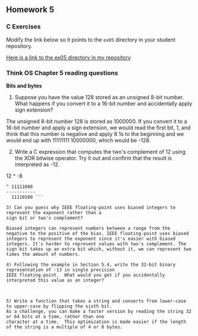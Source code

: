 ## Homework 5

### C Exercises

Modify the link below so it points to the `ex05` directory in your
student repository.

[Here is a link to the ex05 directory in my repository](https://github.com/YOUR_GITHUB_USERNAME_HERE/ExercisesInC/tree/master/exercises/ex05)

### Think OS Chapter 5 reading questions

**Bits and bytes**

1) Suppose you have the value 128 stored as an unsigned 8-bit number.  What happens if you convert 
it to a 16-bit number and accidentally apply sign extension?

The unsigned 8-bit number 128 is stored as 1000000. If you convert it to a 16-bit number and apply a sign extension, we would read the first bit, 1, and think that this number is negative and apply 8 1s to the beginning and we would end up with 11111111 10000000, which would be -128.

2) Write a C expression that computes the two's complement of 12 using the XOR bitwise operator. 
Try it out and confirm that the result is interpreted as -12.

12 ^ -8

``` 00001100
^ 11111000
-----------
  11110100 ```

3) Can you guess why IEEE floating-point uses biased integers to represent the exponent rather than a
sign bit or two's complement?

Biased integers can represent numbers between a range from the negative to the positive of the bias. IEEE floating-point uses biased integers to represent the exponent since it's easier with biased integers. It's harder to represent values with two's complement. The sign bit takes up an extra bit which, without it, we can represent two times the amount of numbers.

4) Following the example in Section 5.4, write the 32-bit binary representation of -13 in single precision 
IEEE floating-point.  What would you get if you accidentally interpreted this value as an integer?



5) Write a function that takes a string and converts from lower-case to upper-case by flipping the sixth bit.  
As a challenge, you can make a faster version by reading the string 32 or 64 bits at a time, rather than one
character at a time.  This optimization is made easier if the length of the string is a multiple of 4 or 8 bytes.



